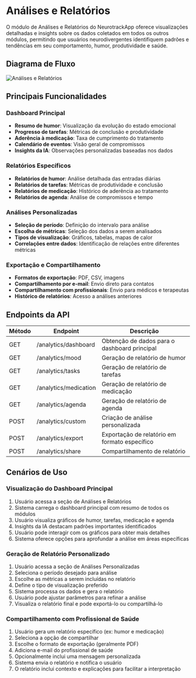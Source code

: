 # Análises e Relatórios

O módulo de Análises e Relatórios do NeurotrackApp oferece visualizações detalhadas e insights sobre os dados coletados em todos os outros módulos, permitindo que usuários neurodivergentes identifiquem padrões e tendências em seu comportamento, humor, produtividade e saúde.

## Diagrama de Fluxo

![Análises e Relatórios](../assets/images/analises_relatorios_consolidado.png)

## Principais Funcionalidades

### Dashboard Principal
- **Resumo de humor**: Visualização da evolução do estado emocional
- **Progresso de tarefas**: Métricas de conclusão e produtividade
- **Aderência à medicação**: Taxa de cumprimento do tratamento
- **Calendário de eventos**: Visão geral de compromissos
- **Insights da IA**: Observações personalizadas baseadas nos dados

### Relatórios Específicos
- **Relatórios de humor**: Análise detalhada das entradas diárias
- **Relatórios de tarefas**: Métricas de produtividade e conclusão
- **Relatórios de medicação**: Histórico de aderência ao tratamento
- **Relatórios de agenda**: Análise de compromissos e tempo

### Análises Personalizadas
- **Seleção de período**: Definição do intervalo para análise
- **Escolha de métricas**: Seleção dos dados a serem analisados
- **Tipos de visualização**: Gráficos, tabelas, mapas de calor
- **Correlações entre dados**: Identificação de relações entre diferentes métricas

### Exportação e Compartilhamento
- **Formatos de exportação**: PDF, CSV, imagens
- **Compartilhamento por e-mail**: Envio direto para contatos
- **Compartilhamento com profissionais**: Envio para médicos e terapeutas
- **Histórico de relatórios**: Acesso a análises anteriores

## Endpoints da API

| Método | Endpoint | Descrição |
|--------|----------|-----------|
| GET | /analytics/dashboard | Obtenção de dados para o dashboard principal |
| GET | /analytics/mood | Geração de relatório de humor |
| GET | /analytics/tasks | Geração de relatório de tarefas |
| GET | /analytics/medication | Geração de relatório de medicação |
| GET | /analytics/agenda | Geração de relatório de agenda |
| POST | /analytics/custom | Criação de análise personalizada |
| POST | /analytics/export | Exportação de relatório em formato específico |
| POST | /analytics/share | Compartilhamento de relatório |

## Cenários de Uso

### Visualização do Dashboard Principal
1. Usuário acessa a seção de Análises e Relatórios
2. Sistema carrega o dashboard principal com resumo de todos os módulos
3. Usuário visualiza gráficos de humor, tarefas, medicação e agenda
4. Insights da IA destacam padrões importantes identificados
5. Usuário pode interagir com os gráficos para obter mais detalhes
6. Sistema oferece opções para aprofundar a análise em áreas específicas

### Geração de Relatório Personalizado
1. Usuário acessa a seção de Análises Personalizadas
2. Seleciona o período desejado para análise
3. Escolhe as métricas a serem incluídas no relatório
4. Define o tipo de visualização preferido
5. Sistema processa os dados e gera o relatório
6. Usuário pode ajustar parâmetros para refinar a análise
7. Visualiza o relatório final e pode exportá-lo ou compartilhá-lo

### Compartilhamento com Profissional de Saúde
1. Usuário gera um relatório específico (ex: humor e medicação)
2. Seleciona a opção de compartilhar
3. Escolhe o formato de exportação (geralmente PDF)
4. Adiciona e-mail do profissional de saúde
5. Opcionalmente inclui uma mensagem personalizada
6. Sistema envia o relatório e notifica o usuário
7. O relatório inclui contexto e explicações para facilitar a interpretação
